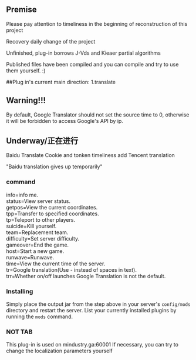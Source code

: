 ## Premise

Please pay attention to timeliness in the beginning of reconstruction of this project

Recovery daily change of the project

Unfinished, plug-in borrows J-Vds and Kieaer partial algorithms

Published files have been compiled and you can compile and try to use them yourself. :)

##Plug in's current main direction:
1.translate

## Warning!!!
By default, Google Translator should not set the source time to 0, otherwise it will be forbidden to access Google's API by ip.

## Underway/正在进行
Baidu Translate Cookie and tonken timeliness
add Tencent translation

"Baidu translation gives up temporarily"

### command
info=info me.  
status=View server status.  
getpos=View the current coordinates.  
tpp=Transfer to specified coordinates.  
tp=Teleport to other players.  
suicide=Kill yourself.  
team=Replacement team.  
difficulty=Set server difficulty.  
gameover=End the game.  
host=Start a new game.  
runwave=Runwave.  
time=View the current time of the server.  
tr=Google translation(Use - instead of spaces in text).  
trr=Whether on/off launches Google Translation is not the default.  


### Installing

Simply place the output jar from the step above in your server's `config/mods` directory and restart the server.
List your currently installed plugins by running the `mods` command.

### NOT TAB
This plug-in is used on mindustry.ga:60001
If necessary, you can try to change the localization parameters yourself